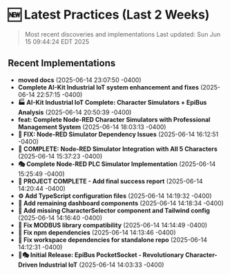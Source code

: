 # 🆕 Latest Practices (Last 2 Weeks)

> Most recent discoveries and implementations
> Last updated: Sun Jun 15 09:44:24 EDT 2025

## Recent Implementations

- **moved docs** (2025-06-14 23:07:50 -0400)
- **Complete AI-Kit Industrial IoT system enhancement and fixes** (2025-06-14 22:57:15 -0400)
- **🏭 AI-Kit Industrial IoT Complete: Character Simulators + EpiBus Analysis** (2025-06-14 20:50:39 -0400)
- **feat: Complete Node-RED Character Simulators with Professional Management System** (2025-06-14 18:03:13 -0400)
- **🔧 FIX: Node-RED Simulator Dependency Issues** (2025-06-14 16:12:51 -0400)
- **🎉 COMPLETE: Node-RED Simulator Integration with All 5 Characters** (2025-06-14 15:37:23 -0400)
- **🎭 Complete Node-RED PLC Simulator Implementation** (2025-06-14 15:25:49 -0400)
- **🎉 PROJECT COMPLETE - Add final success report** (2025-06-14 14:20:44 -0400)
- **⚙️ Add TypeScript configuration files** (2025-06-14 14:19:32 -0400)
- **🎨 Add remaining dashboard components** (2025-06-14 14:18:34 -0400)
- **🎨 Add missing CharacterSelector component and Tailwind config** (2025-06-14 14:16:40 -0400)
- **🔧 Fix MODBUS library compatibility** (2025-06-14 14:14:49 -0400)
- **🔧 Fix npm dependencies** (2025-06-14 14:13:46 -0400)
- **🔧 Fix workspace dependencies for standalone repo** (2025-06-14 14:12:31 -0400)
- **🚀🎭 Initial Release: EpiBus PocketSocket - Revolutionary Character-Driven Industrial IoT** (2025-06-14 14:03:33 -0400)